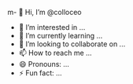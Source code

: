 m- 👋 Hi, I’m @colloceo
- 👀 I’m interested in ...
- 🌱 I’m currently learning ...
- 💞️ I’m looking to collaborate on ...
- 📫 How to reach me ...
- 😄 Pronouns: ...
- ⚡ Fun fact: ...

<!---
colloceo/colloceo is a ✨ special ✨ repository because its `README.md` (this file) appears on your GitHub profile.
You can click the Preview link to take a look at your changes.
--->
